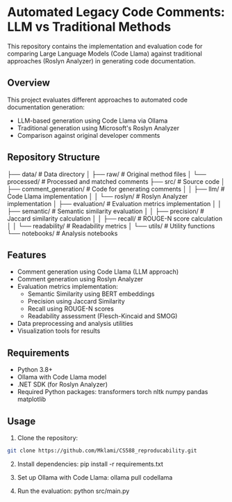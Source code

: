# Automated Legacy Code Comments: LLM vs Traditional Methods

This repository contains the implementation and evaluation code for comparing Large Language Models (Code Llama) against traditional approaches (Roslyn Analyzer) in generating code documentation.

## Overview

This project evaluates different approaches to automated code documentation generation:
- LLM-based generation using Code Llama via Ollama
- Traditional generation using Microsoft's Roslyn Analyzer
- Comparison against original developer comments

## Repository Structure
├── data/                      # Data directory
│   ├── raw/                  # Original method files
│   └── processed/            # Processed and matched comments
├── src/                      # Source code
│   ├── comment_generation/   # Code for generating comments
│   │   ├── llm/             # Code Llama implementation
│   │   └── roslyn/          # Roslyn Analyzer implementation
│   ├── evaluation/          # Evaluation metrics implementation
│   │   ├── semantic/        # Semantic similarity evaluation
│   │   ├── precision/       # Jaccard similarity calculation
│   │   ├── recall/          # ROUGE-N score calculation
│   │   └── readability/     # Readability metrics
│   └── utils/               # Utility functions
└── notebooks/               # Analysis notebooks

## Features

- Comment generation using Code Llama (LLM approach)
- Comment generation using Roslyn Analyzer
- Evaluation metrics implementation:
  - Semantic Similarity using BERT embeddings
  - Precision using Jaccard Similarity
  - Recall using ROUGE-N scores
  - Readability assessment (Flesch-Kincaid and SMOG)
- Data preprocessing and analysis utilities
- Visualization tools for results

## Requirements

- Python 3.8+
- Ollama with Code Llama model
- .NET SDK (for Roslyn Analyzer)
- Required Python packages:
transformers
torch
nltk
numpy
pandas
matplotlib

## Usage

1. Clone the repository:
```bash
git clone https://github.com/Mklami/CS588_reproducability.git
```
2. Install dependencies:
   pip install -r requirements.txt

3. Set up Ollama with Code Llama:
   ollama pull codellama

4. Run the evaluation:
   python src/main.py


